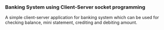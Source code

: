 ### Banking System using Client-Server socket programming        

A simple client-server application for banking system which can be used for checking balance, mini statement, crediting and debiting amount.                 
